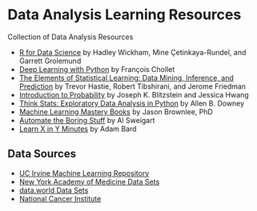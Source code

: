# Data Analysis Learning Resources

Collection of Data Analysis Resources

- [R for Data Science](https://r4ds.hadley.nz/) by Hadley Wickham, Mine Çetinkaya-Rundel, and Garrett Grolemund
- [Deep Learning with Python](https://sourestdeeds.github.io/pdf/Deep%20Learning%20with%20Python.pdf) by François Chollet
- [The Elements of Statistical Learning: Data Mining, Inference, and Prediction](https://hastie.su.domains/Papers/ESLII.pdf) by Trevor Hastie, Robert Tibshirani, and Jerome Friedman
- [Introduction to Probability](https://drive.google.com/file/d/1VmkAAGOYCTORq1wxSQqy255qLJjTNvBI/edit) by Joseph K. Blitzstein and Jessica Hwang
- [Think Stats: Exploratory Data Analysis in Python](https://greenteapress.com/thinkstats2/thinkstats2.pdf) by Allen B. Downey
- [Machine Learning Mastery Books](https://github.com/jbrownlee/Books) by Jason Brownlee, PhD
- [Automate the Boring Stuff](https://automatetheboringstuff.com/) by Al Sweigart
- [Learn X in Y Minutes](https://learnxinyminutes.com/) by Adam Bard

## Data Sources

- [UC Irvine Machine Learning Repository](https://archive.ics.uci.edu/)
- [New York Academy of Medicine Data Sets](https://www.nyam.org/library/collections-and-resources/data-sets/)
- [data.world Data Sets](https://data.world/datasets/health)
- [National Cancer Institute](https://seer.cancer.gov/)
